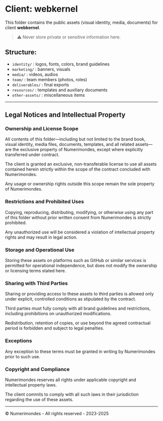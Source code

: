 # Client: webkernel

This folder contains the public assets (visual identity, media, documents) for client **webkernel**.

> ⚠️ Never store private or sensitive information here.

## Structure:

- `identity/` : logos, fonts, colors, brand guidelines
- `marketing/` : banners, visuals
- `media/` : videos, audios
- `team/` : team members (photos, roles)
- `deliverables/` : final exports
- `resources/` : templates and auxiliary documents
- `other-assets/` : miscellaneous items

---

## Legal Notices and Intellectual Property

### Ownership and License Scope

All contents of this folder—including but not limited to the brand book, visual identity, media files, documents, templates, and all related assets—are the exclusive property of Numerimondes, except where explicitly transferred under contract.

The client is granted an exclusive, non-transferable license to use all assets contained herein strictly within the scope of the contract concluded with Numerimondes.

Any usage or ownership rights outside this scope remain the sole property of Numerimondes.

### Restrictions and Prohibited Uses

Copying, reproducing, distributing, modifying, or otherwise using any part of this folder without prior written consent from Numerimondes is strictly prohibited.

Any unauthorized use will be considered a violation of intellectual property rights and may result in legal action.

### Storage and Operational Use

Storing these assets on platforms such as GitHub or similar services is permitted for operational independence, but does not modify the ownership or licensing terms stated here.

### Sharing with Third Parties

Sharing or providing access to these assets to third parties is allowed only under explicit, controlled conditions as stipulated by the contract.

Third parties must fully comply with all brand guidelines and restrictions, including prohibitions on unauthorized modifications.

Redistribution, retention of copies, or use beyond the agreed contractual period is forbidden and subject to legal penalties.

### Exceptions

Any exception to these terms must be granted in writing by Numerimondes prior to such use.

### Copyright and Compliance

Numerimondes reserves all rights under applicable copyright and intellectual property laws.

The client commits to comply with all such laws in their jurisdiction regarding the use of these assets.

---

© Numerimondes - All rights reserved - 2023-2025

